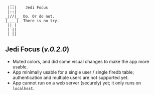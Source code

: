 ```
  __
 |::|    Jedi Focus
 |::|
_|//|_  Do. Or do not.
|____|  There is no try.
 || |  
 | ||
 | ||
```

## **Jedi Focus** (*v.0.2.0*)

* Muted colors, and did some visual changes to make the app more usable.
* App minimally usable for a single user / single firedb table; authentication and multiple users are not supported yet.
* App cannot run on a web server (securely) yet; it only runs on `localhost`.
